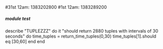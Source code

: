 #31st 12am: 1383202800
#1st 12am:  1383289200

##### module test
describe "TUPLEZZZ" do
  it "should return 2880 tuples with intervals of 30 seconds" do
    time_tuples = return_time_tuples(0,30)
    time_tuples[1].should eq [30,60]
  end
end
